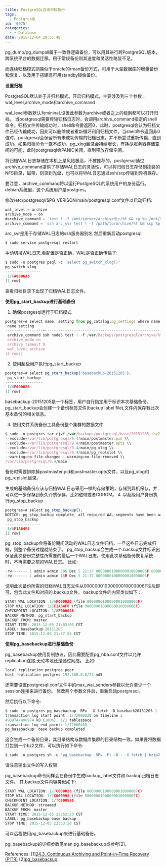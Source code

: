 ```yaml
---
title: PostgreSQL连续归档备份
tags:
  - PostgresQL
id: '6975'
categories:
  - - Database
date: 2015-12-04 20:55:48
---
```



<!-- more -->
pg_dump/pg_dumpall属于一致性逻辑备份，可以用其进行跨PostgreSQL版本，跨系统平台的数据迁移。用于常规备份则其速度和灵活性略显不足。

而连续归档模式则类似于oracle的rman备份方式，可用于大型数据库的增量备份和恢复，以及用于搭建高可用standby镜像备份。

**设置归档**

PostgreSQL默认处于非归档模式。开启归档模式，主要涉及到三个参数：wal_level,archive_mode和archive_command

wal_level参数默认为mininal,设置此参数为archive或者之上的级别都可以打开归档。
当postgresql需要传输归档日志时，会调用archive_command指定的shell命令。归档文件传输成功时，shell命令要返回0，此时，postgresql会认为归档文件已经传输成功，因此可以删除或者重新循环利用归档文件。当shell命令返回非0值时，postgresql会保留所有未成功传输的归档日志，并不断尝试重新传输，直到成功。如果归档命令一直不成功，pg_xlog目录会持续增长，有耗尽服务器存储空间的可能，此时postgresql会PANIC关闭，直到释放存储空间。

将归档WAL日志存储在本机上是风险极高，不被推荐的。postgresql通过archive_command提供了存储WAL日志的灵活性，可以将归档日志存储到挂装的NFS目录，磁带，刻录到光盘，也可以将WAL日志通过ssh/scp传输到异机保存。

要注意，archive_command将以运行PostgreSQL的系统用户的身份运行。debian系统里，这个系统用户是postgres。

修改/etc/postgresql/$PG_VERISON/main/postgresql.conf文件以启动归档:
```js
wal_level = archive
archive_mode = on
#archive_command = 'test ! -f /mnt/server/archivedir/%f && cp %p /mnt/server/archivedir/%f'
archive_command = 'ssh arc_svr test ! -f /path/to/archive/%f && scp %p arc_svr:/path/to/archive/%f'
```

arc_svr是用于存储WAL日志的ssh服务器别名
然后重新启动postgresql
```js
$ sudo service postgresql restart
```

手动切换WAL日志,看配置是否正确，WAL是否正确传输了:
```js
$ sudo -u postgres psql -c 'select pg_switch_xlog()'
pg_switch_xlog 
----------------
 1/6A0006A8
(1 row)
```

查看归档目录下出现了归档WAL日志文件。

**使用pg_start_backup进行基础备份**

1.  确保postgesql运行于归档模式
```js
postgres=# select name, setting from pg_catalog.pg_settings where name like 'archive%' or name = 'wal_level';
 name setting 
-----------------+---------------------------------------------------------------------------
 archive_command ssh node5 test ! -f /var/backups/postgresql/archive/%f && scp %p node5:/var/backups/postgresql/archive/%f
 archive_mode on
 archive_timeout 0
 wal_level archive
(4 rows)
```
2.  使用超级用户执行pg_start_backup
```js
postgres=# select pg_start_backup('basebackup-20151205');
 pg_start_backup 
-----------------
 1/6F000028
(1 row)
```
basebackup-20151205是一个标签，用户自行指定用于标识本次基础备份。pg_start_backup会创建一个备份标签文件(backup label file),文件内保存有此次基本备份的相关信息。

3.  使用文件系统备份工具备份整个集群的数据文件
```js
$ sudo -u postgres tar cjvf /var/backups/postgresql/base/20151205.tbz2 -P \\
--exclude=/var/lib/postgresql/9.4/main/postmaster.pid \\
--exclude=/var/lib/postgresql/9.4/main/postmaster.opts \\
--exclude=/var/lib/postgresql/9.4/main/pg_xlog \\
--exclude=/var/lib/postgresql/9.4/main/pg_replslot \\
--warning=no-file-changed --warning=no-file-removed \\
/var/lib/postgresql/9.4/main 
```

备份时需要排除掉postmaster.pid和postmaster.opts文件，以及pg_xlog和pg_replslot目录。

生成的基础备份应该与归档WAL日志采用一样的存储策略，存储到异机保存，并可以进一步保存到永久介质保存，比如磁带或者CDROM。
4.  以超级用户身份执行pg_stop_backup
```js
postgres=# select pg_stop_backup();
NOTICE: pg_stop_backup complete, all required WAL segments have been archived
 pg_stop_backup 
----------------
 1/6F1A64F8
(1 row)
```
pg_stop_backup会将备份期间活动的WAL日志文件归档，一旦这些日志完成归档，则整个备份过程就结束了。
pg_stop_backup会生成一个.backup文件标识出保证此次备份完整性所需要的最后一个WAL日志，使用此次基础备份恢复系统时，不再需要之前的WAL日志。
比如:
```js
-rw------- 1 admin admin 306 Dec 5 21:37 00000001000000010000006F.00000028.backup
-rw------- 1 admin admin 16M Dec 5 21:37 00000001000000010000006F
```
说明此次备份所需的归档WAL日志文件从00000001000000010000006F往后即可，包含此文件和对应的.backup文件。
backup文件的内容类似如下：
```js
START WAL LOCATION: 1/6F000028 (file 00000001000000010000006F)
STOP WAL LOCATION: 1/6F1A64F8 (file 00000001000000010000006F)
CHECKPOINT LOCATION: 1/6F000028
BACKUP METHOD: pg_start_backup
BACKUP FROM: master
START TIME: 2015-12-05 21:03:03 CST 
LABEL: basebackup-20151205
STOP TIME: 2015-12-05 21:37:58 CST 
```

**使用pg_basebackup进行基础备份**

pg_basebackup使用复制协议，因此需要配置pg_hba.conf文件以允许replication连接,无论本地还是通过网络。
比如:
```js
local replication postgres peer 
host replication postgres 192.168.0.0/24 md5 
```

还需要设置postgresql.conf文件中的max_wal_senders参数以允许至少一个session连接来进行备份。
修改两个参数文件后，重新启动postgresql。

然后执行以下命令:
```js
$ sudo -u postgres pg_basebackup -RPv　-X fetch -D baseback20151205-1 
transaction log start point: 1/72000028 on timeline 1
498974/498974 kB (100%), 1/1 tablespace 
transaction log end point: 1/72000430
pg_basebackup: base backup completed
```

这会生成一个备份目录，其目录结构与数据库集群的目录结构一致。如果要将数据打包到一个bz2文件，可以执行如下命令:
```js
$ sudo -u postgres sh -c 'pg_basebackup -RPv -Ft -D - -X fetch | bzip2 > baseback20151205-1.tbz2'
```
请注意输出文件的写入权限

pg_basebackup命令同样会在备份中生成backup_label文件和.backup归档日志文件。
其.backup文件内容类似如下:
```js
START WAL LOCATION: 1/7C000028 (file 00000001000000010000007C)
STOP WAL LOCATION: 1/7C000998 (file 00000001000000010000007C)
CHECKPOINT LOCATION: 1/7C000550
BACKUP METHOD: streamed
BACKUP FROM: master
START TIME: 2015-12-05 22:52:23 CST 
LABEL: pg_basebackup base backup
STOP TIME: 2015-12-05 22:53:20 CST 
```

可以远程使用pg_basebackup来进行基础备份。

pg_basebackup的详细参数见man pg_basebackup或参考\[2\]。

References:
\[1\][24.3. Continuous Archiving and Point-in-Time Recovery (PITR)](http://www.postgresql.org/docs/current/static/continuous-archiving.html)
\[2\][pg_basebackup](http://www.postgresql.org/docs/9.4/static/app-pgbasebackup.html)